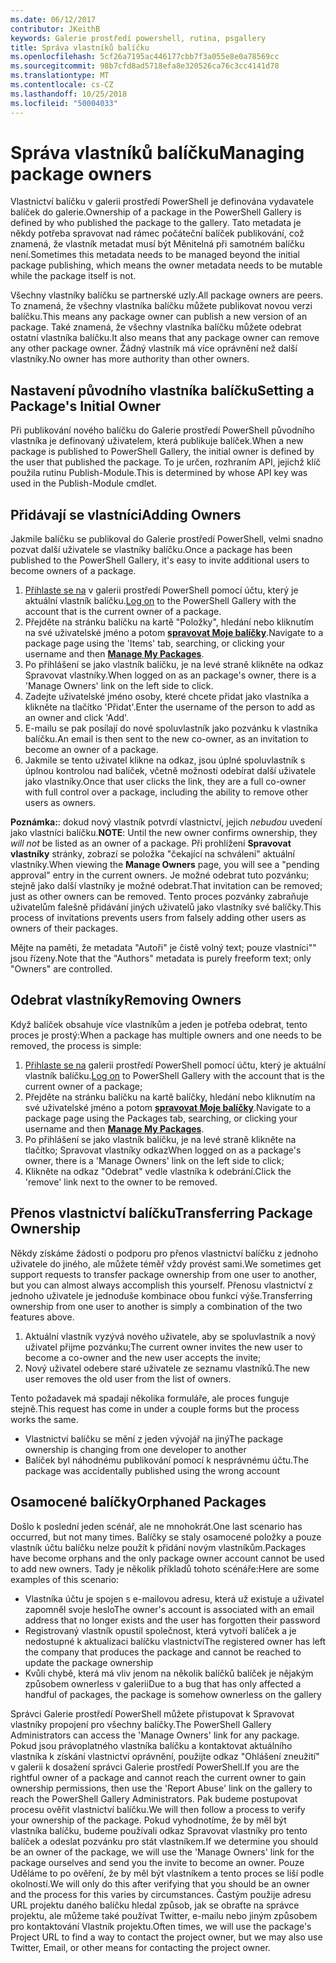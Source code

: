 ```yaml
---
ms.date: 06/12/2017
contributor: JKeithB
keywords: Galerie prostředí powershell, rutina, psgallery
title: Správa vlastníků balíčku
ms.openlocfilehash: 5cf26a7195ac446177cbb7f3a055e8e0a78569cc
ms.sourcegitcommit: 98b7cfd8ad5718efa8e320526ca76c3cc4141d78
ms.translationtype: MT
ms.contentlocale: cs-CZ
ms.lasthandoff: 10/25/2018
ms.locfileid: "50004033"
---
```

# <a name="managing-package-owners"></a><span data-ttu-id="8cdd4-103">Správa vlastníků balíčku</span><span class="sxs-lookup"><span data-stu-id="8cdd4-103">Managing package owners</span></span>

<span data-ttu-id="8cdd4-104">Vlastnictví balíčku v galerii prostředí PowerShell je definována vydavatele balíček do galerie.</span><span class="sxs-lookup"><span data-stu-id="8cdd4-104">Ownership of a package in the PowerShell Gallery is defined by who published the package to the gallery.</span></span>
<span data-ttu-id="8cdd4-105">Tato metadata je někdy potřeba spravovat nad rámec počáteční balíček publikování, což znamená, že vlastník metadat musí být Měnitelná při samotném balíčku není.</span><span class="sxs-lookup"><span data-stu-id="8cdd4-105">Sometimes this metadata needs to be managed beyond the initial package publishing, which means the owner metadata needs to be mutable while the package itself is not.</span></span>

<span data-ttu-id="8cdd4-106">Všechny vlastníky balíčku se partnerské uzly.</span><span class="sxs-lookup"><span data-stu-id="8cdd4-106">All package owners are peers.</span></span>
<span data-ttu-id="8cdd4-107">To znamená, že všechny vlastníka balíčku můžete publikovat novou verzi balíčku.</span><span class="sxs-lookup"><span data-stu-id="8cdd4-107">This means any package owner can publish a new version of an package.</span></span> <span data-ttu-id="8cdd4-108">Také znamená, že všechny vlastníka balíčku můžete odebrat ostatní vlastníka balíčku.</span><span class="sxs-lookup"><span data-stu-id="8cdd4-108">It also means that any package owner can remove any other package owner.</span></span>
<span data-ttu-id="8cdd4-109">Žádný vlastník má více oprávnění než další vlastníky.</span><span class="sxs-lookup"><span data-stu-id="8cdd4-109">No owner has more authority than other owners.</span></span>

## <a name="setting-a-packages-initial-owner"></a><span data-ttu-id="8cdd4-110">Nastavení původního vlastníka balíčku</span><span class="sxs-lookup"><span data-stu-id="8cdd4-110">Setting a Package's Initial Owner</span></span>

<span data-ttu-id="8cdd4-111">Při publikování nového balíčku do Galerie prostředí PowerShell původního vlastníka je definovaný uživatelem, která publikuje balíček.</span><span class="sxs-lookup"><span data-stu-id="8cdd4-111">When a new package is published to PowerShell Gallery, the initial owner is defined by the user that published the package.</span></span> <span data-ttu-id="8cdd4-112">To je určen, rozhraním API, jejichž klíč použila rutinu Publish-Module.</span><span class="sxs-lookup"><span data-stu-id="8cdd4-112">This is determined by whose API key was used in the Publish-Module cmdlet.</span></span>

## <a name="adding-owners"></a><span data-ttu-id="8cdd4-113">Přidávají se vlastníci</span><span class="sxs-lookup"><span data-stu-id="8cdd4-113">Adding Owners</span></span>

<span data-ttu-id="8cdd4-114">Jakmile balíčku se publikoval do Galerie prostředí PowerShell, velmi snadno pozvat další uživatele se vlastníky balíčku.</span><span class="sxs-lookup"><span data-stu-id="8cdd4-114">Once a package has been published to the PowerShell Gallery, it's easy to invite additional users to become owners of a package.</span></span>

1. <span data-ttu-id="8cdd4-115">[Přihlaste se na](https://powershellgallery.com/users/account/LogOn) v galerii prostředí PowerShell pomocí účtu, který je aktuální vlastník balíčku.</span><span class="sxs-lookup"><span data-stu-id="8cdd4-115">[Log on](https://powershellgallery.com/users/account/LogOn) to the PowerShell Gallery with the account that is the current owner of a package.</span></span>
2. <span data-ttu-id="8cdd4-116">Přejděte na stránku balíčku na kartě "Položky", hledání nebo kliknutím na své uživatelské jméno a potom [ **spravovat Moje balíčky**](https://www.powershellgallery.com/account/Packages).</span><span class="sxs-lookup"><span data-stu-id="8cdd4-116">Navigate to a package page using the 'Items' tab, searching, or clicking your username and then [**Manage My Packages**](https://www.powershellgallery.com/account/Packages).</span></span>
3. <span data-ttu-id="8cdd4-117">Po přihlášení se jako vlastník balíčku, je na levé straně klikněte na odkaz Spravovat vlastníky.</span><span class="sxs-lookup"><span data-stu-id="8cdd4-117">When logged on as an package's owner, there is a 'Manage Owners' link on the left side to click.</span></span>
4. <span data-ttu-id="8cdd4-118">Zadejte uživatelské jméno osoby, které chcete přidat jako vlastníka a klikněte na tlačítko 'Přidat'.</span><span class="sxs-lookup"><span data-stu-id="8cdd4-118">Enter the username of the person to add as an owner and click 'Add'.</span></span>
5. <span data-ttu-id="8cdd4-119">E-mailu se pak posílají do nové spoluvlastník jako pozvánku k vlastníka balíčku.</span><span class="sxs-lookup"><span data-stu-id="8cdd4-119">An email is then sent to the new co-owner, as an invitation to become an owner of a package.</span></span>
6. <span data-ttu-id="8cdd4-120">Jakmile se tento uživatel klikne na odkaz, jsou úplné spoluvlastník s úplnou kontrolou nad balíček, včetně možnosti odebírat další uživatele jako vlastníky.</span><span class="sxs-lookup"><span data-stu-id="8cdd4-120">Once that user clicks the link, they are a full co-owner with full control over a package, including the ability to remove other users as owners.</span></span>

<span data-ttu-id="8cdd4-121">**Poznámka:**: dokud nový vlastník potvrdí vlastnictví, jejich *nebudou* uvedení jako vlastníci balíčku.</span><span class="sxs-lookup"><span data-stu-id="8cdd4-121">**NOTE**: Until the new owner confirms ownership, they *will not* be listed as an owner of a package.</span></span>
<span data-ttu-id="8cdd4-122">Při prohlížení **Spravovat vlastníky** stránky, zobrazí se položka "čekající na schválení" aktuální vlastníky.</span><span class="sxs-lookup"><span data-stu-id="8cdd4-122">When viewing the **Manage Owners** page, you will see a "pending approval" entry in the current owners.</span></span>
<span data-ttu-id="8cdd4-123">Je možné odebrat tuto pozvánku; stejně jako další vlastníky je možné odebrat.</span><span class="sxs-lookup"><span data-stu-id="8cdd4-123">That invitation can be removed; just as other owners can be removed.</span></span>
<span data-ttu-id="8cdd4-124">Tento proces pozvánky zabraňuje uživatelům falešně přidávání jiných uživatelů jako vlastníky své balíčky.</span><span class="sxs-lookup"><span data-stu-id="8cdd4-124">This process of invitations prevents users from falsely adding other users as owners of their packages.</span></span>

<span data-ttu-id="8cdd4-125">Mějte na paměti, že metadata "Autoři" je čistě volný text; pouze vlastníci"" jsou řízeny.</span><span class="sxs-lookup"><span data-stu-id="8cdd4-125">Note that the "Authors" metadata is purely freeform text; only "Owners" are controlled.</span></span>


## <a name="removing-owners"></a><span data-ttu-id="8cdd4-126">Odebrat vlastníky</span><span class="sxs-lookup"><span data-stu-id="8cdd4-126">Removing Owners</span></span>

<span data-ttu-id="8cdd4-127">Když balíček obsahuje více vlastníkům a jeden je potřeba odebrat, tento proces je prostý:</span><span class="sxs-lookup"><span data-stu-id="8cdd4-127">When a package has multiple owners and one needs to be removed, the process is simple:</span></span>

1. <span data-ttu-id="8cdd4-128">[Přihlaste se na](https://powershellgallery.com/users/account/LogOn) galerii prostředí PowerShell pomocí účtu, který je aktuální vlastník balíčku.</span><span class="sxs-lookup"><span data-stu-id="8cdd4-128">[Log on](https://powershellgallery.com/users/account/LogOn) to PowerShell Gallery with the account that is the current owner of a package;</span></span>
2. <span data-ttu-id="8cdd4-129">Přejděte na stránku balíčku na kartě balíčky, hledání nebo kliknutím na své uživatelské jméno a potom [ **spravovat Moje balíčky**](https://www.powershellgallery.com/account/Packages).</span><span class="sxs-lookup"><span data-stu-id="8cdd4-129">Navigate to a package page using the Packages tab, searching, or clicking your username and then [**Manage My Packages**](https://www.powershellgallery.com/account/Packages).</span></span>
3. <span data-ttu-id="8cdd4-130">Po přihlášení se jako vlastník balíčku, je na levé straně klikněte na tlačítko; Spravovat vlastníky odkaz</span><span class="sxs-lookup"><span data-stu-id="8cdd4-130">When logged on as a package's owner, there is a 'Manage Owners' link on the left side to click;</span></span>
4. <span data-ttu-id="8cdd4-131">Klikněte na odkaz "Odebrat" vedle vlastníka k odebrání.</span><span class="sxs-lookup"><span data-stu-id="8cdd4-131">Click the 'remove' link next to the owner to be removed.</span></span>



## <a name="transferring-package-ownership"></a><span data-ttu-id="8cdd4-132">Přenos vlastnictví balíčku</span><span class="sxs-lookup"><span data-stu-id="8cdd4-132">Transferring Package Ownership</span></span>

<span data-ttu-id="8cdd4-133">Někdy získáme žádosti o podporu pro přenos vlastnictví balíčku z jednoho uživatele do jiného, ale můžete téměř vždy provést sami.</span><span class="sxs-lookup"><span data-stu-id="8cdd4-133">We sometimes get support requests to transfer package ownership from one user to another, but you can almost always accomplish this yourself.</span></span>
<span data-ttu-id="8cdd4-134">Přenosu vlastnictví z jednoho uživatele je jednoduše kombinace obou funkcí výše.</span><span class="sxs-lookup"><span data-stu-id="8cdd4-134">Transferring ownership from one user to another is simply a combination of the two features above.</span></span>

1. <span data-ttu-id="8cdd4-135">Aktuální vlastník vyzývá nového uživatele, aby se spoluvlastník a nový uživatel přijme pozvánku;</span><span class="sxs-lookup"><span data-stu-id="8cdd4-135">The current owner invites the new user to become a co-owner and the new user accepts the invite;</span></span>
2. <span data-ttu-id="8cdd4-136">Nový uživatel odebere staré uživatele ze seznamu vlastníků.</span><span class="sxs-lookup"><span data-stu-id="8cdd4-136">The new user removes the old user from the list of owners.</span></span>

<span data-ttu-id="8cdd4-137">Tento požadavek má spadají několika formuláře, ale proces funguje stejně.</span><span class="sxs-lookup"><span data-stu-id="8cdd4-137">This request has come in under a couple forms but the process works the same.</span></span>

- <span data-ttu-id="8cdd4-138">Vlastnictví balíčku se mění z jeden vývojář na jiný</span><span class="sxs-lookup"><span data-stu-id="8cdd4-138">The package ownership is changing from one developer to another</span></span>
- <span data-ttu-id="8cdd4-139">Balíček byl náhodnému publikování pomocí k nesprávnému účtu.</span><span class="sxs-lookup"><span data-stu-id="8cdd4-139">The package was accidentally published using the wrong account</span></span>


## <a name="orphaned-packages"></a><span data-ttu-id="8cdd4-140">Osamocené balíčky</span><span class="sxs-lookup"><span data-stu-id="8cdd4-140">Orphaned Packages</span></span>

<span data-ttu-id="8cdd4-141">Došlo k poslední jeden scénář, ale ne mnohokrát.</span><span class="sxs-lookup"><span data-stu-id="8cdd4-141">One last scenario has occurred, but not many times.</span></span>
<span data-ttu-id="8cdd4-142">Balíčky se staly osamocené položky a pouze vlastník účtu balíčku nelze použít k přidání novým vlastníkům.</span><span class="sxs-lookup"><span data-stu-id="8cdd4-142">Packages have become orphans and the only package owner account cannot be used to add new owners.</span></span>
<span data-ttu-id="8cdd4-143">Tady je několik příkladů tohoto scénáře:</span><span class="sxs-lookup"><span data-stu-id="8cdd4-143">Here are some examples of this scenario:</span></span>

- <span data-ttu-id="8cdd4-144">Vlastníka účtu je spojen s e-mailovou adresu, která už existuje a uživatel zapomněl svoje heslo</span><span class="sxs-lookup"><span data-stu-id="8cdd4-144">The owner's account is associated with an email address that no longer exists and the user has forgotten their password</span></span>
- <span data-ttu-id="8cdd4-145">Registrovaný vlastník opustil společnost, která vytvoří balíček a je nedostupné k aktualizaci balíčku vlastnictví</span><span class="sxs-lookup"><span data-stu-id="8cdd4-145">The registered owner has left the company that produces the package and cannot be reached to update the package ownership</span></span>
- <span data-ttu-id="8cdd4-146">Kvůli chybě, která má vliv jenom na několik balíčků balíček je nějakým způsobem ownerless v galerii</span><span class="sxs-lookup"><span data-stu-id="8cdd4-146">Due to a bug that has only affected a handful of packages, the package is somehow ownerless on the gallery</span></span>

<span data-ttu-id="8cdd4-147">Správci Galerie prostředí PowerShell můžete přistupovat k Spravovat vlastníky propojení pro všechny balíčky.</span><span class="sxs-lookup"><span data-stu-id="8cdd4-147">The PowerShell Gallery Administrators can access the 'Manage Owners' link for any package.</span></span>
<span data-ttu-id="8cdd4-148">Pokud jsou právoplatného vlastníka balíčku a kontaktovat aktuálního vlastníka k získání vlastnictví oprávnění, použijte odkaz "Ohlášení zneužití" v galerii k dosažení správci Galerie prostředí PowerShell.</span><span class="sxs-lookup"><span data-stu-id="8cdd4-148">If you are the rightful owner of a package and cannot reach the current owner to gain ownership permissions, then use the 'Report Abuse' link on the gallery to reach the PowerShell Gallery Administrators.</span></span>
<span data-ttu-id="8cdd4-149">Pak budeme postupovat procesu ověřit vlastnictví balíčku.</span><span class="sxs-lookup"><span data-stu-id="8cdd4-149">We will then follow a process to verify your ownership of the package.</span></span>
<span data-ttu-id="8cdd4-150">Pokud vyhodnotíme, že by měl být vlastníka balíčku, budeme používali odkaz Spravovat vlastníky pro tento balíček a odeslat pozvánku pro stát vlastníkem.</span><span class="sxs-lookup"><span data-stu-id="8cdd4-150">If we determine you should be an owner of the package, we will use the 'Manage Owners' link for the package ourselves and send you the invite to become an owner.</span></span>
<span data-ttu-id="8cdd4-151">Pouze Uděláme to po ověření, že by měl být vlastníkem a tento proces se liší podle okolností.</span><span class="sxs-lookup"><span data-stu-id="8cdd4-151">We will only do this after verifying that you should be an owner and the process for this varies by circumstances.</span></span>
<span data-ttu-id="8cdd4-152">Častým použije adresu URL projektu daného balíčku hledal způsob, jak se obraťte na správce projektu, ale můžeme také používat Twitter, e-mailu nebo jiným způsobem pro kontaktování Vlastník projektu.</span><span class="sxs-lookup"><span data-stu-id="8cdd4-152">Often times, we will use the package's Project URL to find a way to contact the project owner, but we may also use Twitter, Email, or other means for contacting the project owner.</span></span>
